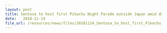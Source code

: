 ```yaml
---
layout: post
title: Sentosa to host first Pikachu Night Parade outside Japan amid dazzling Island Lights
date:   2018-11-14
file_url: /resources/news/files/20181114_Sentosa_to_host_first_Pikachu_Night_Parade_outside_Japan_amid_dazzling_Island_Lights.pdf
---
```

